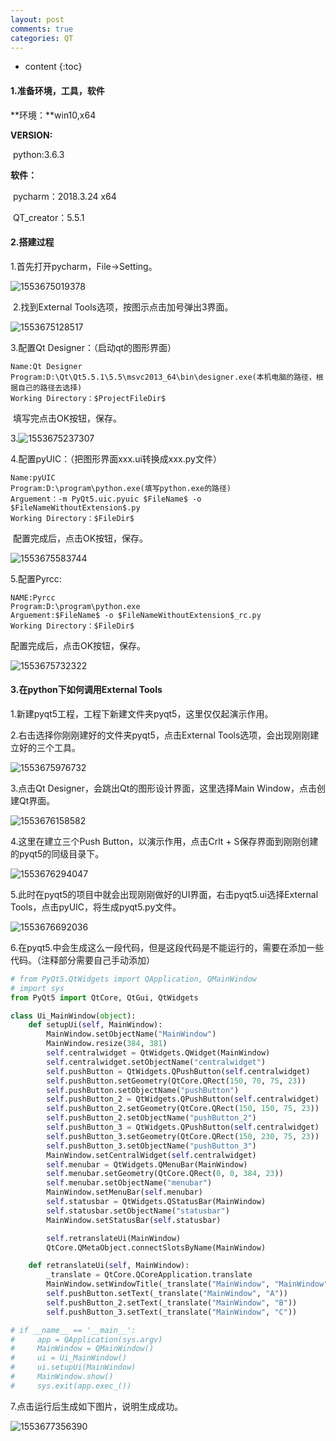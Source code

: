 ```yaml
---
layout: post
comments: true
categories: QT
---
```


* content
{:toc}
#### 1.准备环境，工具，软件

**环境：**win10,x64

**VERSION:**

​	python:3.6.3

**软件：**

​	pycharm：2018.3.24 x64

​	QT_creator：5.5.1

#### 2.搭建过程

1.首先打开pycharm，File->Setting。

![1553675019378](https://raw.githubusercontent.com/MaoChengEr/maochenger.github.io/master/imgs/1553675019378.png)

​	2.找到External Tools选项，按图示点击加号弹出3界面。

![1553675128517](https://raw.githubusercontent.com/MaoChengEr/maochenger.github.io/master/imgs/1553675128517.png)

3.配置Qt Designer：（启动qt的图形界面）

~~~
Name:Qt Designer
Program:D:\Qt\Qt5.5.1\5.5\msvc2013_64\bin\designer.exe(本机电脑的路径，根据自己的路径去选择)
Working Directory：$ProjectFileDir$
~~~

​	填写完点击OK按钮，保存。

3.![1553675237307](https://raw.githubusercontent.com/MaoChengEr/maochenger.github.io/master/imgs/1553675237307.png)



4.配置pyUIC：（把图形界面xxx.ui转换成xxx.py文件）

~~~
Name:pyUIC
Program:D:\program\python.exe(填写python.exe的路径)
Arguement：-m PyQt5.uic.pyuic $FileName$ -o $FileNameWithoutExtension$.py
Working Directory：$FileDir$
~~~

​	配置完成后，点击OK按钮，保存。

![1553675583744](https://raw.githubusercontent.com/MaoChengEr/maochenger.github.io/master/imgs/1553675583744.png)





5.配置Pyrcc:

~~~
NAME:Pyrcc
Program:D:\program\python.exe
Arguement:$FileName$ -o $FileNameWithoutExtension$_rc.py
Working Directory：$FileDir$
~~~

配置完成后，点击OK按钮，保存。

![1553675732322](https://raw.githubusercontent.com/MaoChengEr/maochenger.github.io/master/imgs/1553675732322.png)



#### 3.在python下如何调用External Tools

1.新建pyqt5工程，工程下新建文件夹pyqt5，这里仅仅起演示作用。

2.右击选择你刚刚建好的文件夹pyqt5，点击External Tools选项，会出现刚刚建立好的三个工具。

![1553675976732](https://raw.githubusercontent.com/MaoChengEr/maochenger.github.io/master/imgs/1553675976732.png)

3.点击Qt Designer，会跳出Qt的图形设计界面，这里选择Main Window，点击创建Qt界面。

![1553676158582](https://raw.githubusercontent.com/MaoChengEr/maochenger.github.io/master/imgs/1553676158582.png)

4.这里在建立三个Push Button，以演示作用，点击Crlt + S保存界面到刚刚创建的pyqt5的同级目录下。

![1553676294047](https://raw.githubusercontent.com/MaoChengEr/maochenger.github.io/master/imgs/1553676294047.png)

5.此时在pyqt5的项目中就会出现刚刚做好的UI界面，右击pyqt5.ui选择External Tools，点击pyUIC，将生成pyqt5.py文件。

![1553676692036](https://raw.githubusercontent.com/MaoChengEr/maochenger.github.io/master/imgs/1553676692036.png)

6.在pyqt5.中会生成这么一段代码，但是这段代码是不能运行的，需要在添加一些代码。（注释部分需要自己手动添加）

```python
# from PyQt5.QtWidgets import QApplication, QMainWindow
# import sys
from PyQt5 import QtCore, QtGui, QtWidgets

class Ui_MainWindow(object):
    def setupUi(self, MainWindow):
        MainWindow.setObjectName("MainWindow")
        MainWindow.resize(384, 381)
        self.centralwidget = QtWidgets.QWidget(MainWindow)
        self.centralwidget.setObjectName("centralwidget")
        self.pushButton = QtWidgets.QPushButton(self.centralwidget)
        self.pushButton.setGeometry(QtCore.QRect(150, 70, 75, 23))
        self.pushButton.setObjectName("pushButton")
        self.pushButton_2 = QtWidgets.QPushButton(self.centralwidget)
        self.pushButton_2.setGeometry(QtCore.QRect(150, 150, 75, 23))
        self.pushButton_2.setObjectName("pushButton_2")
        self.pushButton_3 = QtWidgets.QPushButton(self.centralwidget)
        self.pushButton_3.setGeometry(QtCore.QRect(150, 230, 75, 23))
        self.pushButton_3.setObjectName("pushButton_3")
        MainWindow.setCentralWidget(self.centralwidget)
        self.menubar = QtWidgets.QMenuBar(MainWindow)
        self.menubar.setGeometry(QtCore.QRect(0, 0, 384, 23))
        self.menubar.setObjectName("menubar")
        MainWindow.setMenuBar(self.menubar)
        self.statusbar = QtWidgets.QStatusBar(MainWindow)
        self.statusbar.setObjectName("statusbar")
        MainWindow.setStatusBar(self.statusbar)

        self.retranslateUi(MainWindow)
        QtCore.QMetaObject.connectSlotsByName(MainWindow)

    def retranslateUi(self, MainWindow):
        _translate = QtCore.QCoreApplication.translate
        MainWindow.setWindowTitle(_translate("MainWindow", "MainWindow"))
        self.pushButton.setText(_translate("MainWindow", "A"))
        self.pushButton_2.setText(_translate("MainWindow", "B"))
        self.pushButton_3.setText(_translate("MainWindow", "C"))

# if __name__ == '__main__':
#     app = QApplication(sys.argv)
#     MainWindow = QMainWindow()
#     ui = Ui_MainWindow()
#     ui.setupUi(MainWindow)
#     MainWindow.show()
#     sys.exit(app.exec_())
```

7.点击运行后生成如下图片，说明生成成功。

![1553677356390](https://raw.githubusercontent.com/MaoChengEr/maochenger.github.io/master/imgs/1553677356390.png)

​	